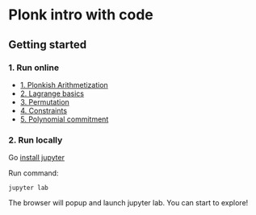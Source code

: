 # Plonk intro with code

## Getting started

### 1. Run online

- [1. Plonkish Arithmetization](https://colab.research.google.com/github/Antalpha-Labs/plonk-intro-notebook/blob/main/1-plonk-arithmetization.ipynb)
- [2. Lagrange basics](https://colab.research.google.com/github/Antalpha-Labs/plonk-intro-notebook/blob/main/2-plonk-lagrange-basis.ipynb)
- [3. Permutation](https://colab.research.google.com/github/Antalpha-Labs/plonk-intro-notebook/blob/main/3-plonk-permutation.ipynb)
- [4. Constraints](https://colab.research.google.com/github/Antalpha-Labs/plonk-intro-notebook/blob/main/4-plonk-constraints.ipynb)
- [5. Polynomial commitment](https://colab.research.google.com/github/Antalpha-Labs/plonk-intro-notebook/blob/main/5-plonk-polycom.ipynb)

### 2. Run locally

Go [install jupyter](https://jupyterlab.readthedocs.io/en/stable/getting_started/installation.html)

Run command:

`jupyter lab`

The browser will popup and launch jupyter lab. You can start to explore!

